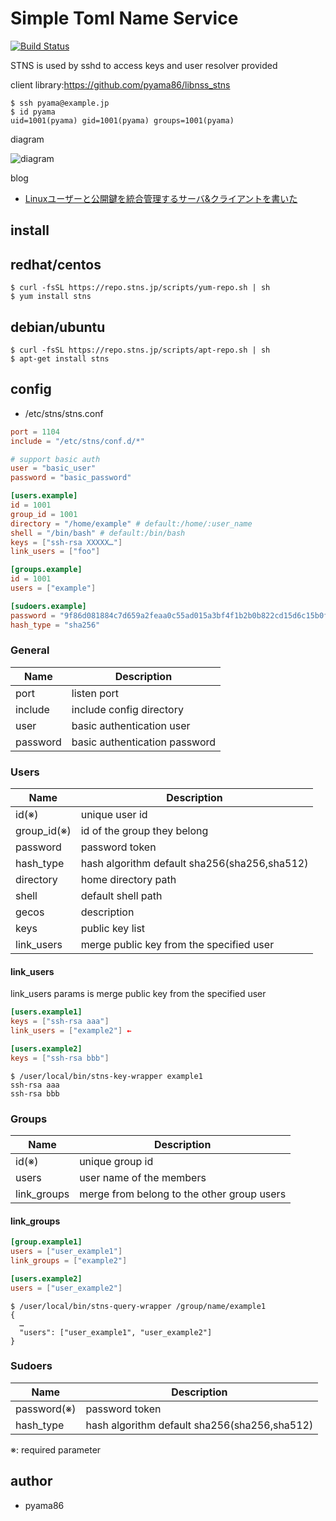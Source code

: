 # Simple Toml Name Service
[![Build Status](https://travis-ci.org/STNS/STNS.svg?branch=master)](https://travis-ci.org/STNS/STNS)

STNS is used by sshd to access keys and user resolver provided

client library:https://github.com/pyama86/libnss_stns

```
$ ssh pyama@example.jp
$ id pyama
uid=1001(pyama) gid=1001(pyama) groups=1001(pyama)
```

diagram

![diagram](https://cloud.githubusercontent.com/assets/8022082/13373974/250a8b16-ddba-11e5-994d-b1bbc81a6b94.png)

blog
* [Linuxユーザーと公開鍵を統合管理するサーバ&クライアントを書いた](https://ten-snapon.com/archives/1228)

## install
## redhat/centos
```
$ curl -fsSL https://repo.stns.jp/scripts/yum-repo.sh | sh
$ yum install stns
```
## debian/ubuntu
```
$ curl -fsSL https://repo.stns.jp/scripts/apt-repo.sh | sh
$ apt-get install stns
```

## config
* /etc/stns/stns.conf

```toml
port = 1104
include = "/etc/stns/conf.d/*"

# support basic auth
user = "basic_user"
password = "basic_password"

[users.example]
id = 1001
group_id = 1001
directory = "/home/example" # default:/home/:user_name
shell = "/bin/bash" # default:/bin/bash
keys = ["ssh-rsa XXXXX…"]
link_users = ["foo"]

[groups.example]
id = 1001
users = ["example"]

[sudoers.example]
password = "9f86d081884c7d659a2feaa0c55ad015a3bf4f1b2b0b822cd15d6c15b0f00a08"
hash_type = "sha256"
```

### General
|Name|Description|
|---|---|
|port|listen port|
|include|include config directory|
|user| basic authentication user|
|password| basic authentication password|

### Users
|Name|Description|
|---|---|
|id(※)| unique user id|
|group_id(※)|id of the group they belong|
|password| password token|
|hash_type| hash algorithm default sha256(sha256,sha512) |
|directory|home directory path|
|shell|default shell path|
|gecos|description|
|keys|public key list|
|link_users|merge public key from the specified user|

#### link_users
link_users params is merge public key from the specified user

```toml
[users.example1]
keys = ["ssh-rsa aaa"]
link_users = ["example2"] ←

[users.example2]
keys = ["ssh-rsa bbb"]
```
```
$ /user/local/bin/stns-key-wrapper example1
ssh-rsa aaa
ssh-rsa bbb
```

### Groups
|Name|Description|
|---|---|
|id(※)| unique group id|
|users|user name of the members|
|link_groups|merge from belong to the other group users|


#### link_groups
```toml
[group.example1]
users = ["user_example1"]
link_groups = ["example2"]

[users.example2]
users = ["user_example2"]

```

```
$ /user/local/bin/stns-query-wrapper /group/name/example1
{
  …
  "users": ["user_example1", "user_example2"]
}
```

### Sudoers
|Name|Description|
|---|---|
|password(※)| password token|
|hash_type| hash algorithm default sha256(sha256,sha512) |

※: required parameter
## author
* pyama86
